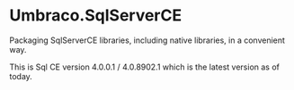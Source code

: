 Umbraco.SqlServerCE
=

Packaging SqlServerCE libraries, including native libraries, in a convenient way.

This is Sql CE version 4.0.0.1 / 4.0.8902.1 which is the latest version as of today.
